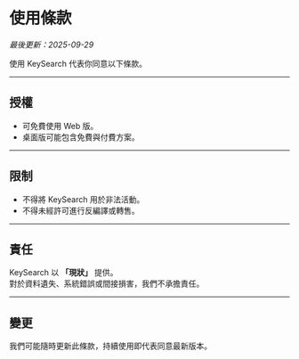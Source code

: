 # 使用條款

_最後更新：2025-09-29_

使用 KeySearch 代表你同意以下條款。

---

## 授權
- 可免費使用 Web 版。  
- 桌面版可能包含免費與付費方案。  

---

## 限制
- 不得將 KeySearch 用於非法活動。  
- 不得未經許可進行反編譯或轉售。  

---

## 責任
KeySearch 以 **「現狀」** 提供。  
對於資料遺失、系統錯誤或間接損害，我們不承擔責任。

---

## 變更
我們可能隨時更新此條款，持續使用即代表同意最新版本。